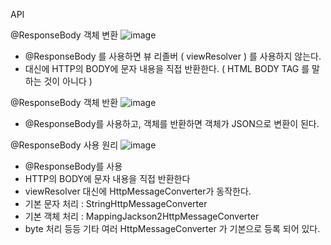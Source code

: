 API

@ResponseBody 객체 변환
![image](https://user-images.githubusercontent.com/56163121/157430565-a29b1b07-d676-4abf-b9cd-011eee2cff15.png)
-   @ResponseBody 를 사용하면 뷰 리졸버 ( viewResolver ) 를 사용하지 않는다.
-   대신에 HTTP의 BODY에 문자 내용을 직접 반환한다. ( HTML BODY TAG 를 말하는 것이 아니다 )

@ResponseBody 객체 반환
![image](https://user-images.githubusercontent.com/56163121/157430632-5094925f-12cd-4476-b269-7d3260bd6fd5.png)
-   @ResponseBody를 사용하고, 객체를 반환하면 객체가 JSON으로 변환이 된다.


@ResponseBody 사용 원리
![image](https://user-images.githubusercontent.com/56163121/157430709-50acad58-ad5e-4ca9-a0e5-8f2d5e33860b.png)
-   @ResponseBody를 사용
-   HTTP의 BODY에 문자 내용을 직접 반환한다
-   viewResolver 대신에 HttpMessageConverter가 동작한다.
-   기본 문자 처리 : StringHttpMessageConverter 
-   기본 객체 처리 : MappingJackson2HttpMessageConverter
-   byte 처리 등등 기타 여러 HttpMessageConverter 가 기본으로 등록 되어 있다.
